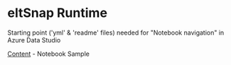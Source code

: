# eltSnap Runtime
Starting point ('yml' & 'readme' files) needed for "Notebook navigation" in Azure Data Studio

[Content](content/readme.md) - Notebook Sample

